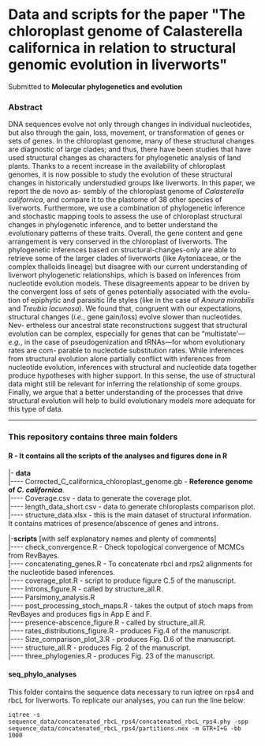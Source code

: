 # Data and scripts for the paper "The chloroplast genome of Calasterella californica in relation to structural genomic evolution in liverworts" 
Submitted to **Molecular phylogenetics and evolution**

### Abstract

DNA sequences evolve not only through changes in individual nucleotides,
but also through the gain, loss, movement, or transformation of genes or
sets of genes. In the chloroplast genome, many of these structural changes
are diagnostic of large clades; and thus, there have been studies that have
used structural changes as characters for phylogenetic analysis of land plants.
Thanks to a recent increase in the availability of chloroplast genomes, it is
now possible to study the evolution of these structural changes in historically
understudied groups like liverworts. In this paper, we report the de novo as-
sembly of the chloroplast genome of _Calasterella californica_, and compare
it to the plastome of 38 other species of liverworts. Furthermore, we use a
combination of phylogenetic inference and stochastic mapping tools to assess 
the use of chloroplast structural changes in phylogenetic inference, and
to better understand the evolutionary patterns of these traits. Overall, the
gene content and gene arrangement is very conserved in the chloroplast of
liverworts. The phylogenetic inferences based on structural-changes-only are
able to retrieve some of the larger clades of liverworts (like Aytoniaceae, or
the complex thalloids lineage) but disagree with our current understanding
of liverwort phylogenetic relationships, which is based on inferences from
nucleotide evolution models. These disagreements appear to be driven by
the convergent loss of sets of genes potentially associated with the evolu-
tion of epiphytic and parasitic life styles (like in the case of _Aneura mirabilis_
and _Treubia lacunosa_). We found that, congruent with our expectations,
structural changes (_i.e._, gene gain/loss) evolve slower than nucleotides. Nev-
ertheless our ancestral state reconstructions suggest that structural evolution
can be complex, especially for genes that can be “multistate’—_e.g._, in the
case of pseudogenization and tRNAs—for whom evolutionary rates are com-
parable to nucleotide substitution rates. While inferences from structural
evolution alone partially conflict with inferences from nucleotide evolution,
inferences with structural and nucleotide data together produce hypotheses
with higher support. In this sense, the use of structural data might still be
relevant for inferring the relationship of some groups. Finally, we argue that
a better understanding of the processes that drive structural evolution will
help to build evolutionary models more adequate for this type of data.


---

### This repository contains three main folders

#### R - It contains all the scripts of the analyses and figures done in R

|- **data**  
|---- Corrected_C_californica_chloroplast_genome.gb - **Reference genome of _C. californica_**.  
|---- Coverage.csv - data to generate the coverage plot.  
|---- length_data_short.csv - data to generate chloroplasts comparison plot.  
|---- structure_data.xlsx - this is the main dataset of structural information. It contains matrices of presence/abscence of genes and introns.  
  
|-**scripts**  [with self explanatory names and plenty of comments]  
|---- check_convergence.R - Check topological convergence of MCMCs from RevBayes.  
|---- concatenating_genes.R - To concatenate rbcl and rps2 alignments for the nucleotide based inferences.  
|---- coverage_plot.R - script to produce figure C.5 of the manuscript.  
|---- Introns_figure.R - called by structure_all.R.  
|---- Parsimony_analysis.R  
|---- post_processing_stoch_maps.R - takes the output of stoch maps from RevBayes and produces figs in App E and F.  
|---- presence-abscence_figure.R - called by structure_all.R.  
|---- rates_distributions_figure.R - produces Fig.4 of the manuscript.  
|---- Size_comparison_plot_3.R - produces Fig. D.6 of the manuscript.  
|---- structure_all.R - produces Fig. 2 of the manuscript.  
|---- three_phylogenies.R - produces Fig. 23 of the manuscript.  


#### seq_phylo_analyses 

This folder contains the sequence data necessary to run iqtree on rps4 and rbcL for liverworts. To replicate our analyses, you can run the line below:

`iqtree -s sequence_data/concatenated_rbcL_rps4/concatenated_rbcL_rps4.phy -spp sequence_data/concatenated_rbcL_rps4/partitions.nex -m GTR+I+G -bb 1000`